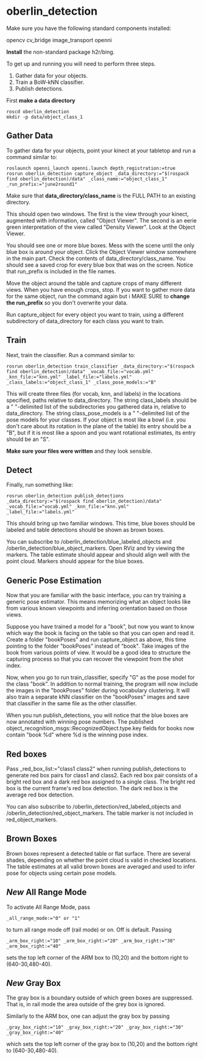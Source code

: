 # oberlin_detection


Make sure you have the following standard components installed:

opencv
cv_bridge
image_transport
openni

**Install** the non-standard package h2r/bing.

To get up and running you will need to perform three steps.

1. Gather data for your objects.
2. Train a BoW-kNN classifier.
3. Publish detections.

First **make a data directory**
```
roscd oberlin_detection
mkdir -p data/object_class_1
```

## Gather Data

To gather data for your objects, point your kinect at your tabletop and run a command similar to:
```
roslaunch openni_launch openni.launch depth_registration:=true
rosrun oberlin_detection capture_object _data_directory:="$(rospack find oberlin_detection)/data" _class_name:="object_class_1" _run_prefix:="june2round1"
```
Make sure that **data_directory/class_name** is the FULL PATH to an existing directory.

This should open two windows. The first is the view through your kinect, augmented with information, called "Object Viewer". 
The second is an eerie green interpretation of the view called "Density Viewer". Look at the Object Viewer.

You should see one or more blue boxes. Mess with the scene until the only blue box is around your object. Click the Object Viewer
window somewhere in the main part. Check the contents of data_directory/class_name. You should see a saved crop for every
blue box that was on the screen. Notice that run_prefix is included in the file names.

Move the object around the table and capture crops of many different views. When you have enough crops, stop. If you want to
gather more data for the same object, run the command again but i
MAKE SURE to **change the run_prefix** so you don't overwrite your data.

Run capture_object for every object you want to train, using a different subdirectory of data_directory for each class
you want to train.

## Train

Next, train the classifier. Run a command similar to:
```
rosrun oberlin_detection train_classifier _data_directory:="$(rospack find oberlin_detection)/data" _vocab_file:="vocab.yml" _knn_file:="knn.yml" _label_file:="labels.yml" _class_labels:="object_class_1" _class_pose_models:="B"
```
This will create three files (for vocab, knn, and labels) in the locations specified, paths relative to data_directory. The string
class_labels should be a " "-delimited list of the subdirectories you gathered data in, relative to data_directory. The string
class_pose_models is a " "-delimited list of the pose models for your classes. If your object is most like a bowl (i.e. you don't
care about its rotation in the plane of the table) its entry should be a "B", but if it is most like a spoon and you want
rotational estimates, its entry should be an "S".

**Make sure your files were written** and they look sensible.

## Detect

Finally, run something like:
```
rosrun oberlin_detection publish_detections _data_directory:="$(rospack find oberlin_detection)/data" _vocab_file:="vocab.yml" _knn_file:="knn.yml" _label_file:="labels.yml"
```
This should bring up two familiar windows. This time, blue boxes should be labeled and table detections should be shown as brown
boxes.

You can subscribe to /oberlin_detection/blue_labeled_objects and /oberlin_detection/blue_object_markers. 
Open RViz and try viewing the markers. The table estimate should appear and should align well with 
the point cloud. Markers should appear for the blue boxes.

## Generic Pose Estimation

Now that you are familiar with the basic interface, you can try training a generic pose estimator. This means memorizing what
an object looks like from various known viewpoints and inferring orientation based on those views.

Suppose you have trained a model for a "book", but now you want to know which way the book is facing on the table so that you
can open and read it. Create a folder "bookPoses" and run capture_object as above, this time pointing to the folder "bookPoses"
instead of "book". Take images of the book from various points of view. It would be a good idea to structure the capturing process
so that you can recover the viewpoint from the shot index.

Now, when you go to run train_classifier, specify "G" as the pose model for the class "book". In addition to normal training, the
program will now include the images in the "bookPoses" folder during vocabulary clustering. It will also train a separate kNN
classifier on the "bookPoses" images and save that classifier in the same file as the other classifier.

When you run publish_detections, you will notice that the blue boxes are now annotated with winning pose numbers. The published
object_recognition_msgs::RecognizedObject.type.key fields for books now contain "book %d" where %d is the winning pose index. 

## Red boxes

Pass _red_box_list:="class1 class2" when running publish_detections to generate red box pairs for class1 and class2.
Each red box pair consists of a bright red box and a dark red box assigned to a single class. The bright red box is the
current frame's red box detection. The dark red box is the average red box detection.

You can also subscribe to /oberlin_detection/red_labeled_objects and /oberlin_detection/red_object_markers. The
table marker is not included in red_object_markers.

## Brown Boxes

Brown boxes represent a detected table or flat surface. There are several shades, depending on
whether the point cloud is valid in checked locations. The table estimates at all valid brown
boxes are averaged and used to infer pose for objects using certain pose models.


## *New* All Range Mode

To activate All Range Mode, pass 
```
_all_range_mode:="0" or "1" 
```
to turn all range mode off (rail mode) or on. Off is default. Passing
```
_arm_box_right:="10" _arm_box_right:="20" _arm_box_right:="30" _arm_box_right:="40" 
```
sets the top left corner of the ARM box to (10,20) and the bottom right to (640-30,480-40).

## *New* Gray Box

The gray box is a boundary outside of which green boxes are suppressed. That is,
in rail mode the area outside of the grey box is ignored.

Similarly to the ARM box, one can adjust the gray box by passing
```
_gray_box_right:="10" _gray_box_right:="20" _gray_box_right:="30" _gray_box_right:="40" 
```
which sets the top left corner of the gray box to (10,20) and the bottom right to (640-30,480-40).




